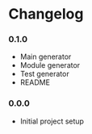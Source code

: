 # Changelog

### 0.1.0
  - Main generator
  - Module generator
  - Test generator
  - README

### 0.0.0
  - Initial project setup
